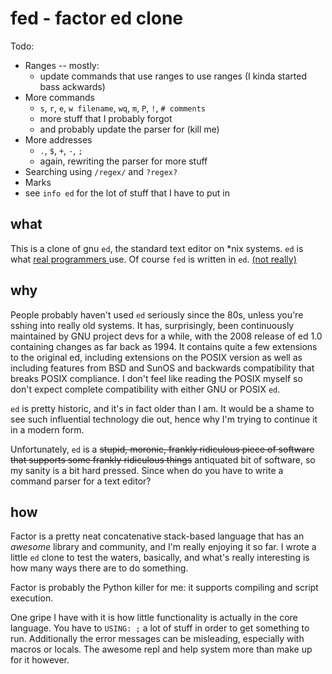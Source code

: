 # fed - factor ed clone

Todo:

* Ranges -- mostly:
  * update commands that use ranges to use ranges (I kinda started bass
  ackwards)
* More commands
  * `s`, `r`, `e`, `w filename`, `wq`, `m`, `P`, `!`, `# comments`
  * more stuff that I probably forgot
  * and probably update the parser for (kill me)
* More addresses
  * `.`, `$`, `+`, `-`, `;`
  * again, rewriting the parser for more stuff
* Searching using `/regex/` and `?regex?`
* Marks
* see `info ed` for the lot of stuff that I have to put in

<!-- hoh boy -->

## what

This is a clone of gnu `ed`, the standard text editor on \*nix systems. `ed`
is what [real programmers
](http://explainxkcd.com/wiki/index.php/378:_Real_Programmers) use. Of course
`fed` is written in `ed`. [(not really)](https://github.com/neovim/neovim)

## why

People probably haven't used `ed` seriously since the 80s, unless you're
sshing into really old systems. It has, surprisingly, been continuously
maintained by GNU project devs for a while, with the 2008 release of ed
1.0 containing changes as far back as 1994. It contains quite a few
extensions to the original ed, including extensions on the POSIX version as
well as including features from BSD and SunOS and backwards compatibility
that breaks POSIX compliance. I don't feel like reading the POSIX myself so
don't expect complete compatibility with either GNU or POSIX `ed`.

`ed` is pretty historic, and it's in fact older than I am. It would be a
shame to see such influential technology die out, hence why I'm trying to
continue it in a modern form.

Unfortunately, `ed` is a ~~stupid, moronic, frankly ridiculous piece of
software that supports some frankly ridiculous things~~ antiquated bit of
software, so my sanity is a bit hard pressed. Since when do you have to write
a command parser for a text editor?

## how

Factor is a pretty neat concatenative stack-based language that has an
*awesome* library and community, and I'm really enjoying it so far. I wrote
a little `ed` clone to test the waters, basically, and what's really
interesting is how many ways there are to do something.

Factor is probably the Python killer for me: it supports compiling and script
execution.

One gripe I have with it is how little functionality is actually in the core
language. You have to `USING: ;` a lot of stuff in order to get something to
run. Additionally the error messages can be misleading, especially with macros
or locals. The awesome repl and help system more than make up for it however.

